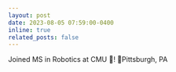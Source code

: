 ```yaml
---
layout: post
date: 2023-08-05 07:59:00-0400
inline: true
related_posts: false
---
```


Joined MS in Robotics at CMU 🤖! 📍Pittsburgh, PA
